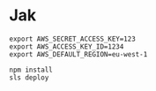 # Jak
```
export AWS_SECRET_ACCESS_KEY=123
export AWS_ACCESS_KEY_ID=1234
export AWS_DEFAULT_REGION=eu-west-1
```

```
npm install 
sls deploy
```

